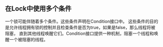 ## 在Lock中使用多个条件

一个锁可能伴随着多个条件。这些条件声明在Condition接口中。
这些条件的目的是允许线程拥有锁的控制并且检查条件是否为true，如果是false，那么线程将被阻塞，
直到其他线程唤醒它们。Condition接口提供一种机制，阻塞一个线程和唤醒一个被阻塞的线程。